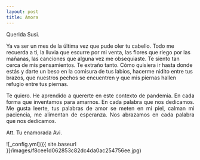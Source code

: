 ```yaml
---
layout: post
title: Amora
---
```


<p style='text-align: justify;'> 

<p>Querida Susi.</p>

Ya va ser un mes de la última vez que pude oler tu cabello. Todo me recuerda a ti, la lluvia que escurre por mi venta, las flores que riego por las mañanas, las canciones que alguna vez me obsequiaste. Te siento tan cerca de mis pensamientos. Te extraño tanto. Cómo quisiera ir hasta donde estás y darte un beso en la comisura de tus labios, hacerme nidito entre tus brazos, que nuestros pechos se encuentren y que mis piernas hallen refugio entre tus piernas.

</p>

<p style='text-align: justify;'> 
Te quiero. He aprendido a quererte en este contexto de pandemia. En cada forma que inventamos para amarnos. En cada palabra que nos dedicamos. Me gusta leerte, tus palabras de amor se meten en mi piel, calman mi paciencia, me alimentan de esperanza. Nos abrazamos en cada palabra que nos dedicamos. 
</p>

Att. Tu enamorada Avi.


![_config.yml]({{ site.baseurl }}/images/f8cee1d062853c82dc4da0ac254756ee.jpg) 


